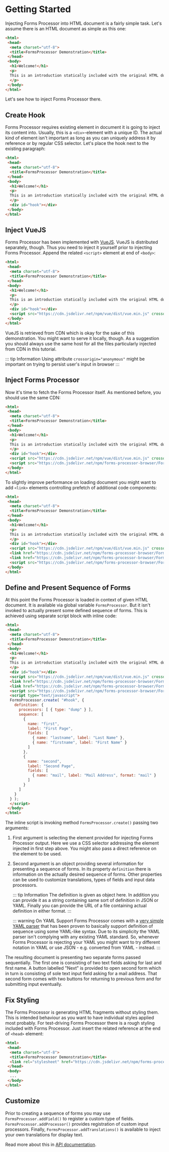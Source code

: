 # Getting Started

Injecting Forms Processor into HTML document is a fairly simple task. Let's assume there is an HTML document as simple as this one:

```html
<html>
 <head>
  <meta charset="utf-8">
  <title>FormsProcessor Demonstration</title>
 </head>
 <body>
  <h1>Welcome!</h1>
  <p>
  This is an introduction statically included with the original HTML document.
  </p>
 </body>
</html>
```

Let's see how to inject Forms Processor there.

## Create Hook

Forms Processor requires existing element in document it is going to inject its content into. Usually, this is a `<div>`-element with a unique ID. The actual kind of element isn't important as long as you can uniquely address it by reference or by regular CSS selector. Let's place the hook next to the existing paragraph:

```html
<html>
 <head>
  <meta charset="utf-8">
  <title>FormsProcessor Demonstration</title>
 </head>
 <body>
  <h1>Welcome!</h1>
  <p>
  This is an introduction statically included with the original HTML document.
  </p>
  <div id="hook"></div>
 </body>
</html>
```

## Inject VueJS

Forms Processor has been implemented with [VueJS](https://vuejs.org/). VueJS is distributed separately, though. Thus you need to inject it yourself prior to injecting Forms Processor. Append the related `<script>` element at end of `<body>`:

```html
<html>
 <head>
  <meta charset="utf-8">
  <title>FormsProcessor Demonstration</title>
 </head>
 <body>
  <h1>Welcome!</h1>
  <p>
  This is an introduction statically included with the original HTML document.
  </p>
  <div id="hook"></div>
  <script src="https://cdn.jsdelivr.net/npm/vue/dist/vue.min.js" crossorigin="anonymous"></script>
 </body>
</html>
```

VueJS is retrieved from CDN which is okay for the sake of this demonstration. You might want to serve it locally, though. As a suggestion you should always use the same host for all the files particularly injected from CDN in this tutorial.

::: tip Information
Using attribute `crossorigin="anonymous"` might be important on trying to persist user's input in browser
:::

## Inject Forms Processor

Now it's time to fetch the Forms Processor itself. As mentioned before, you should use the same CDN:

```html
<html>
 <head>
  <meta charset="utf-8">
  <title>FormsProcessor Demonstration</title>
 </head>
 <body>
  <h1>Welcome!</h1>
  <p>
  This is an introduction statically included with the original HTML document.
  </p>
  <div id="hook"></div>
  <script src="https://cdn.jsdelivr.net/npm/vue/dist/vue.min.js" crossorigin="anonymous"></script>
  <script src="https://cdn.jsdelivr.net/npm/forms-processor-browser/FormsProcessor.umd.min.js" crossorigin="anonymous"></script>
 </body>
</html>
```

To slightly improve performance on loading document you might want to add `<link>` elements controlling prefetch of additional code components:

```html
<html>
 <head>
  <meta charset="utf-8">
  <title>FormsProcessor Demonstration</title>
 </head>
 <body>
  <h1>Welcome!</h1>
  <p>
  This is an introduction statically included with the original HTML document.
  </p>
  <div id="hook"></div>
  <script src="https://cdn.jsdelivr.net/npm/vue/dist/vue.min.js" crossorigin="anonymous"></script>
  <link href="https://cdn.jsdelivr.net/npm/forms-processor-browser/FormsProcessor.umd.min.form.js" rel="preload" as="script" crossorigin="anonymous"/>
  <link href="https://cdn.jsdelivr.net/npm/forms-processor-browser/FormsProcessor.umd.min.l10n-de.js" rel="preload" as="script" crossorigin="anonymous"/>
  <script src="https://cdn.jsdelivr.net/npm/forms-processor-browser/FormsProcessor.umd.min.js" crossorigin="anonymous"></script>
 </body>
</html>
```

## Define and Present Sequence of Forms
 
At this point the Forms Processor is loaded in context of given HTML document. It is available via global variable `FormsProcessor`. But it isn't invoked to actually present some defined sequence of forms. This is achieved using separate script block with inline code:


```html
<html>
 <head>
  <meta charset="utf-8">
  <title>FormsProcessor Demonstration</title>
 </head>
 <body>
  <h1>Welcome!</h1>
  <p>
  This is an introduction statically included with the original HTML document.
  </p>
  <div id="hook"></div>
  <script src="https://cdn.jsdelivr.net/npm/vue/dist/vue.min.js" crossorigin="anonymous"></script>
  <link href="https://cdn.jsdelivr.net/npm/forms-processor-browser/FormsProcessor.umd.min.form.js" rel="preload" as="script" crossorigin="anonymous"/>
  <link href="https://cdn.jsdelivr.net/npm/forms-processor-browser/FormsProcessor.umd.min.l10n-de.js" rel="preload" as="script" crossorigin="anonymous"/>
  <script src="https://cdn.jsdelivr.net/npm/forms-processor-browser/FormsProcessor.umd.min.js" crossorigin="anonymous"></script>
  <script type="text/javascript">
  FormsProcessor.create( "#hook", {
    definition: {
  	  processors: [ { type: "dump" } ],
  	  sequence: [
  	    {
  	      name: "first",
  	      label: "First Page",
  	      fields: [
  	        { name: "lastname", label: "Last Name" },
  	        { name: "firstname", label: "First Name" }
  	      ]
  	    },
  	    {
  	      name: "second",
  	      label: "Second Page",
  	      fields: [
  	        { name: "mail", label: "Mail Address", format: "mail" }
  	      ]
  	    }
  	  ]
    }
  } );
  </script>
 </body>
</html>
```

The inline script is invoking method `FormsProcessor.create()` passing two arguments:

1. First argument is selecting the element provided for injecting Forms Processor output. Here we use a CSS selector addressing the element injected in first step above. You might also pass a direct reference on the element to be used.

2. Second argument is an object providing several information for presenting a sequence of forms. In its property `definition` there is information on the actually desired sequence of forms. Other properties can be used to customize translations, types of fields and input data processors.

   ::: tip Information
   The definition is given as object here. In addition you can provide it as a string containing same sort of definition in JSON or YAML. Finally you can provide the URL of a file containing actual definition in either format.
   :::

   ::: warning On YAML Support
   Forms Processor comes with a [very simple YAML parser](https://www.npmjs.com/package/instant-yaml) that has been proven to basically support definition of sequence using some YAML-like syntax. Due to its simplicity the YAML parser isn't complying with any existing YAML standard. So, whenever Forms Processor is rejecting your YAML you might want to try different notation in YAML or use JSON - e.g. converted from YAML - instead.
   :::

The resulting document is presenting two separate forms passed sequentially. The first one is consisting of two text fields asking for last and first name. A button labelled "Next" is provided to open second form which in turn is consisting of sole text input field asking for a mail address. That second form comes with two buttons for returning to previous form and for submitting input eventually.

## Fix Styling

The Forms Processor is generating HTML fragments without styling them. This is intended behaviour as you want to have individual styles applied most probably. For test-driving Forms Processor there is a rough styling included with Forms Processor. Just insert the related reference at the end of `<head>` element:

```html
<html>
 <head>
  <meta charset="utf-8">
  <title>FormsProcessor Demonstration</title>
  <link rel="stylesheet" href="https://cdn.jsdelivr.net/npm/forms-processor-browser/style.min.css">
 </head>
 <body>
  ...
 </body>
</html>
```

## Customize

Prior to creating a sequence of forms you may use `FormsProcessor.addField()` to register a custom type of fields. `FormsProcessor.addProcessor()` provides registration of custom input processors. Finally, `FormsProcessor.addTranslations()` is available to inject your own translations for display text.

Read more about this in [API documentation](api/README.md).

